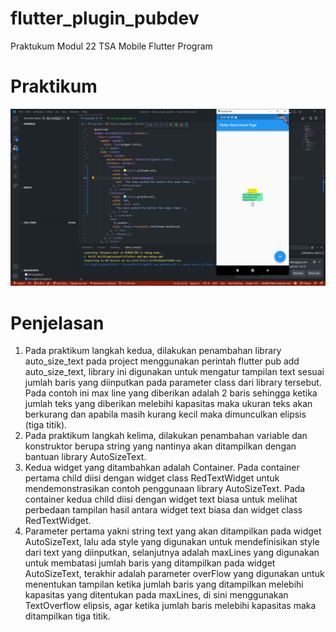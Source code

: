 # flutter_plugin_pubdev

Praktukum Modul 22 TSA Mobile Flutter Program

# Praktikum

![Screenshot Package](images/SS_project_1.png)

# Penjelasan

1. Pada praktikum langkah kedua, dilakukan penambahan library auto_size_text pada project menggunakan perintah flutter pub add auto_size_text, library ini digunakan untuk mengatur tampilan text sesuai jumlah baris yang diinputkan pada parameter class dari library tersebut. Pada contoh ini max line yang diberikan adalah 2 baris sehingga ketika jumlah teks yang diberikan melebihi kapasitas maka ukuran teks akan berkurang dan apabila masih kurang kecil maka dimunculkan elipsis (tiga titik).
2. Pada praktikum langkah kelima, dilakukan penambahan variable dan konstruktor berupa string yang nantinya akan ditampilkan dengan bantuan library AutoSizeText.
3. Kedua widget yang ditambahkan adalah Container. Pada container pertama child diisi dengan widget class RedTextWidget untuk mendemonstrasikan contoh penggunaan library AutoSizeText. Pada container kedua child diisi dengan widget text biasa untuk melihat perbedaan tampilan hasil antara widget text biasa dan widget class RedTextWidget.
4. Parameter pertama yakni string text yang akan ditampilkan pada widget AutoSizeText, lalu ada style yang digunakan untuk mendefinisikan style dari text yang diinputkan, selanjutnya adalah maxLines yang digunakan untuk membatasi jumlah baris yang ditampilkan pada widget AutoSizeText, terakhir adalah parameter overFlow yang digunakan untuk menentukan tampilan ketika jumlah baris yang ditampilkan melebihi kapasitas yang ditentukan pada maxLines, di sini menggunakan TextOverflow elipsis, agar ketika jumlah baris melebihi kapasitas maka ditampilkan tiga titik.
